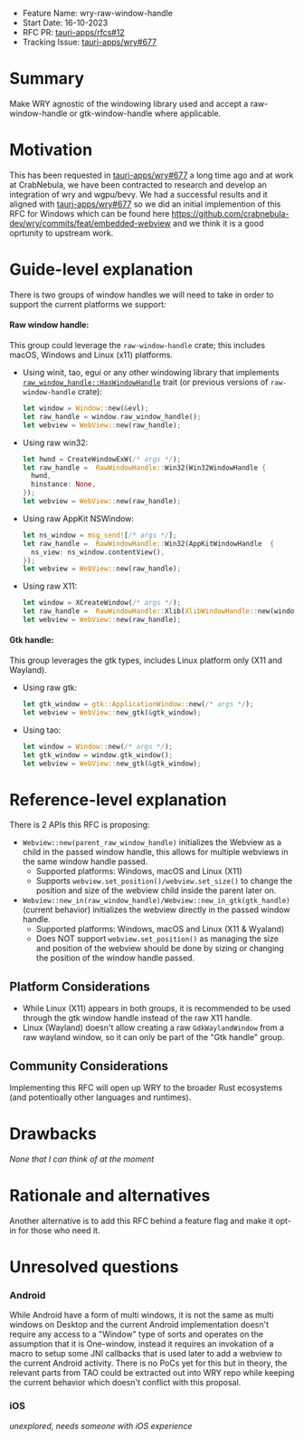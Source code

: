 - Feature Name: wry-raw-window-handle
- Start Date: 16-10-2023
- RFC PR: [tauri-apps/rfcs#12](https://github.com/tauri-apps/rfcs/pull/12)
- Tracking Issue: [tauri-apps/wry#677](https://github.com/tauri-apps/wry/issues/677)

# Summary

Make WRY agnostic of the windowing library used and accept a raw-window-handle or gtk-window-handle where applicable.

# Motivation

This has been requested in [tauri-apps/wry#677](https://github.com/tauri-apps/wry/issues/677) a long time ago and at work at CrabNebula,
we have been contracted to research and develop an integration of wry and wgpu/bevy. We had a successful results and it aligned with [tauri-apps/wry#677](https://github.com/tauri-apps/wry/issues/677)
so we did an initial implemention of this RFC for Windows which can be found here https://github.com/crabnebula-dev/wry/commits/feat/embedded-webview and we think
it is a good oprtunity to upstream work.

# Guide-level explanation
There is two groups of window handles we will need to take in order to support the current platforms we support:

#### Raw window handle:
This group could leverage the `raw-window-handle` crate; this includes macOS, Windows and Linux (x11) platforms.
  - Using winit, tao, egui or any other windowing library that
    implements [`raw_window_handle::HasWindowHandle`](https://docs.rs/raw-window-handle/latest/raw_window_handle/trait.HasWindowHandle.html) trait
    (or previous versions of `raw-window-handle` crate):
    ```rs
    let window = Window::new(&evl);
    let raw_handle = window.raw_window_handle();
    let webview = WebView::new(raw_handle);  
    ```
    
  - Using raw win32:
    ```rs
    let hwnd = CreateWindowExW(/* args */);
    let raw_handle =  RawWindowHandle::Win32(Win32WindowHandle {
      hwnd,
      hinstance: None,
    });
    let webview = WebView::new(raw_handle);  
    ```
    
  - Using raw AppKit NSWindow:
    ```rs
    let ns_window = msg_send![/* args */];
    let raw_handle =  RawWindowHandle::Win32(AppKitWindowHandle  {
      ns_view: ns_window.contentView(),
    });
    let webview = WebView::new(raw_handle);  
    ```
  - Using raw X11:
    ```rs
    let window = XCreateWindow(/* args */);
    let raw_handle =  RawWindowHandle::Xlib(XlibWindowHandle::new(window);
    let webview = WebView::new(raw_handle);  
    ```

#### Gtk handle:
This group leverages the gtk types, includes Linux platform only (X11 and Wayland). 
  - Using raw gtk:
    ```rs
    let gtk_window = gtk::ApplicationWindow::new(/* args */);
    let webview = WebView::new_gtk(&gtk_window);  
    ```
  - Using tao:
    ```rs
    let window = Window::new(/* args */);
    let gtk_window = window.gtk_window();
    let webview = WebView::new_gtk(&gtk_window);  
    ```


# Reference-level explanation

There is 2 APIs this RFC is proposing:
- `Webview::new(parent_raw_window_handle)` initializes the Webview as a child in the passed window handle, this allows for multiple webviews in
  the same window handle passed. 
  - Supported platforms: Windows, macOS and Linux (X11)
  - Supports `webview.set_position()/webview.set_size()` to change the position and size of the webview child inside the parent later on.
- `Webview::new_in(raw_window_handle)/Webview::new_in_gtk(gtk_handle)` (current behavior)
  initializes the webview directly in the passed window handle.
  - Supported platforms: Windows, macOS and Linux (X11 & Wyaland)
  - Does NOT support `webview.set_position()` as managing the size and position of the webview should be done by sizing or changing the position of
    the window handle passed.

## Platform Considerations

- While Linux (X11) appears in both groups, it is recommended to be used through the gtk window handle instead of the raw X11 handle.
- Linux (Wayland) doesn't allow creating a raw `GdkWaylandWindow` from a raw wayland window, so it can only be part of the "Gtk handle" group.

## Community Considerations

Implementing this RFC will open up WRY to the broader Rust ecosystems (and potentioally other languages and runtimes).

# Drawbacks

_None that I can think of at the moment_

# Rationale and alternatives

Another alternative is to add this RFC behind a feature flag and make it opt-in for those who need it.

# Unresolved questions

### Android
While Android have a form of multi windows, it is not the same as multi windows on Desktop and the current Android implementation
doesn't require any access to a "Window" type of sorts and operates on the assumption that it is One-window, instead it requires an 
invokation of a macro to setup some JNI callbacks that is used later to add a webview to the current Android activity. There is no PoCs yet
for this but in theory, the relevant parts from TAO could be extracted out into WRY repo while keeping the current behavior which doesn't conflict with
this proposal.

### iOS 
_unexplored, needs someone with iOS experience_
